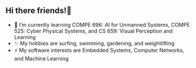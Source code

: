 ## Hi there friends!👋

<!--
**ty-runner/ty-runner** is a ✨ _special_ ✨ repository because its `README.md` (this file) appears on your GitHub profile.

Here are some ideas to get you started:

- 🔭 I’m currently working on ...
- 🌱 I’m currently learning ...
- 👯 I’m looking to collaborate on ...
- 🤔 I’m looking for help with ...
- 💬 Ask me about ...
- 📫 How to reach me: ...
- 😄 Pronouns: ...
- ⚡ Fun fact: ...
-->
- 🌱 I’m currently learning COMPE 696: AI for Unmanned Systems, COMPE 525: Cyber Physical Systems, and CS 659: Visual Perception and Learning
- ✨ My hobbies are surfing, swimming, gardening, and weightlifting
- ⚡ My software interests are Embedded Systems, Computer Networks, and Machine Learning
